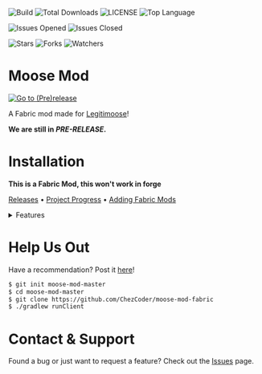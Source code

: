 ![Build](https://img.shields.io/github/workflow/status/ChezCoder/moose-mod-fabric/gradle_build)
![Total Downloads](https://img.shields.io/github/downloads/chezcoder/moose-mod-fabric/total)
![LICENSE](https://img.shields.io/github/license/ChezCoder/moose-mod-fabric)
![Top Language](https://img.shields.io/github/languages/top/ChezCoder/moose-mod-fabric)

![Issues Opened](https://img.shields.io/github/issues-raw/ChezCoder/moose-mod-fabric)
![Issues Closed](https://img.shields.io/github/issues-closed-raw/ChezCoder/moose-mod-fabric)

![Stars](https://img.shields.io/github/stars/ChezCoder/moose-mod-fabric?label=Stars&style=social)
![Forks](https://img.shields.io/github/forks/ChezCoder/moose-mod-fabric?style=social)
![Watchers](https://img.shields.io/github/watchers/ChezCoder/moose-mod-fabric?style=social)

# Moose Mod
<a href="https://github.com/ChezCoder/moose-mod-fabric/releases">
  <img src="https://img.shields.io/github/v/release/ChezCoder/moose-mod-fabric?color=gray&include_prereleases&label=%20Version%3A%20&style=flat-square" alt="Go to (Pre)release">
</a>

A Fabric mod made for [Legitimoose](https://www.youtube.com/c/Legitimoose)!

**We are still in *PRE-RELEASE*.**

# Installation
**This is a Fabric Mod, this won't work in forge**

[Releases](https://github.com/ChezCoder/moose-mod-fabric/releases) • [Project Progress](https://github.com/ChezCoder/moose-mod-fabric/projects) • [Adding Fabric Mods](https://fabricmc.net/wiki/tutorial:adding_mods)

<details>

<summary>Features</summary>

<details>
    <summary>Mobs</summary>
    <li>Moose</li>
    <li>Bear (to be decided)</li>
</details>
<br>
<details>
    <summary>Blocks</summary>
    <li>Moose Ore</li>
    <li>Moose Block</li>
    <li>Moose Wood</li>
    <li>Moose Logs</li>
    <li>Moose Planks</li>
    <li>Moose Slabs</li>
    <li>Moose Stairs</li>
    <li>Moose Doors</li>
    <li>Moose Trapdoors</li>
    <li>Moose Fences</li>
    <li>Moose Grass</li>
    <li>Moose Dirt</li>
    <li>Moose Stone</li>
    <li>Magical Moose Liquid</li>
    <li>Magical Moose Lava</li>
</details>
<br>
<details>
    <summary>Tools</summary>
    <li>Moose Pickaxe</li>
    <li>Moose Axe</li>
    <li>Moose Shovel</li>
    <li>Moose Sword</li>
    <li>Moose Hoe</li>
</details>
<br>
<details>
    <summary>Armor</summary>
    <li>Moose Head</li>
    <li>Moose Shirt</li>
    <li>Moose Pants</li>
    <li>Moose Feet</li>
</details>
<br>
<details>
    <summary>Food</summary>
    <li>Moose'd Apple</li>
    <li>Enchanted Moose'd Apple</li>
    <li>Moose Seeds</li>
    <li>Moose Bread</li>
</details>
<br>
<details>
    <summary>Potions</summary>
    <li>Floppy Moose Potion</li>
    <li>Stiff Moose Potion</li>
</details>
<br>
<details>
    <summary>Enchantments</summary>
    <li>Grass Walker</li>
    <li>Antlers</li>
</details>
<br>
<details>
    <summary>Biomes</summary>
    <li>Moose Biome (to be named)</li>
</details>

</details>

# Help Us Out
Have a recommendation? Post it [here](https://github.com/ChezCoder/moose-mod-fabric/issues/new/choose)!
```bash
$ git init moose-mod-master
$ cd moose-mod-master
$ git clone https://github.com/ChezCoder/moose-mod-fabric
$ ./gradlew runClient
```

# Contact & Support
Found a bug or just want to request a feature? Check out the [Issues](https://github.com/ChezCoder/moose-mod-fabric/issues) page.
